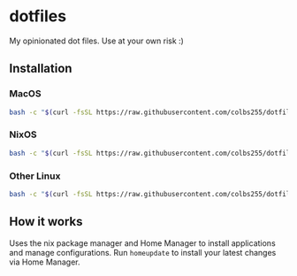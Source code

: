 # dotfiles

My opinionated dot files. Use at your own risk :)

## Installation

### MacOS

``` bash
bash -c "$(curl -fsSL https://raw.githubusercontent.com/colbs255/dotfiles/main/darwin/install.sh"
```

### NixOS

``` bash
bash -c "$(curl -fsSL https://raw.githubusercontent.com/colbs255/dotfiles/main/linux/nixos.sh)"
```

### Other Linux

``` bash
bash -c "$(curl -fsSL https://raw.githubusercontent.com/colbs255/dotfiles/main/linux/install.sh)"
```

## How it works

Uses the nix package manager and Home Manager to install applications and manage configurations.
Run `homeupdate` to install your latest changes via Home Manager.
